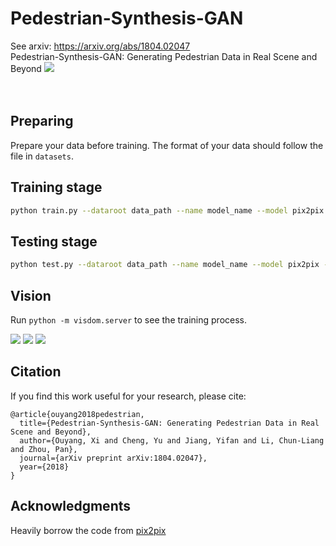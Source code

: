 # Pedestrian-Synthesis-GAN
See arxiv: https://arxiv.org/abs/1804.02047
</br>
Pedestrian-Synthesis-GAN: Generating Pedestrian Data in Real Scene and Beyond
<img src="imgs/D.png"></img>
</br></br></br>

## Preparing
Prepare your data before training. The format of your data should follow the file in `datasets`.
## Training stage
```bash
python train.py --dataroot data_path --name model_name --model pix2pix --which_model_netG unet_256 --which_direction BtoA --lambda_A 100 --dataset_mode aligned --use_spp --no_lsgan --norm batch
```

## Testing stage
```bash
python test.py --dataroot data_path --name model_name --model pix2pix --which_model_netG unet_256 --which_direction BtoA  --dataset_mode aligned --use_spp --norm batch
```
## Vision
Run `python -m visdom.server` to see the training process.
</br>

<img src="imgs/compare_3line.png"></img>
<img src="imgs/compare_cityscapes_1.png"></img>
<img src="imgs/compare_Tsinghua_1.png"></img>

## Citation
If you find this work useful for your research, please cite:
```
@article{ouyang2018pedestrian,
  title={Pedestrian-Synthesis-GAN: Generating Pedestrian Data in Real Scene and Beyond},
  author={Ouyang, Xi and Cheng, Yu and Jiang, Yifan and Li, Chun-Liang and Zhou, Pan},
  journal={arXiv preprint arXiv:1804.02047},
  year={2018}
}
```

## Acknowledgments
Heavily borrow the code from <a href="https://github.com/junyanz/pytorch-CycleGAN-and-pix2pix">pix2pix</a>

